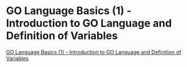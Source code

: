 # GO Language Basics (1) - Introduction to GO Language and Definition of Variables
[GO Language Basics (1) - Introduction to GO Language and Definition of Variables](https://aiwithcloud.com/2022/09/15/go_language_basics_1___introduction_to_go_language_and_definition_of_variables/)